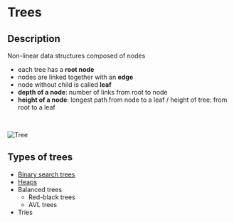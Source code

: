# Trees
## Description
Non-linear data structures composed of nodes
- each tree has a **root node**
- nodes are linked together with an **edge**
- node without child is called **leaf**
- **depth of a node**: number of links from root to node
- **height of a node**: longest path from node to a leaf / height of tree: from root to a leaf

&nbsp;

![Tree](https://res.cloudinary.com/practicaldev/image/fetch/s--od-naD9n--/c_limit%2Cf_auto%2Cfl_progressive%2Cq_auto%2Cw_880/https://miro.medium.com/max/975/1%2APWJiwTxRdQy8A_Y0hAv5Eg.png)

## Types of trees
- [Binary search trees](./binary-search-trees)
- [Heaps](./heaps)
- Balanced trees
    - Red-black trees
    - AVL trees
- Tries